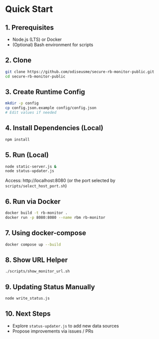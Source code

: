 # Quick Start

## 1. Prerequisites
- Node.js (LTS) or Docker
- (Optional) Bash environment for scripts

## 2. Clone
```bash
git clone https://github.com/odiseusme/secure-rb-monitor-public.git
cd secure-rb-monitor-public
```

## 3. Create Runtime Config
```bash
mkdir -p config
cp config.json.example config/config.json
# Edit values if needed
```

## 4. Install Dependencies (Local)
```bash
npm install
```

## 5. Run (Local)
```bash
node static-server.js &
node status-updater.js
```
Access: http://localhost:8080  (or the port selected by `scripts/select_host_port.sh`)

## 6. Run via Docker
```bash
docker build -t rb-monitor .
docker run -p 8080:8080 --name rbm rb-monitor
```

## 7. Using docker-compose
```bash
docker compose up --build
```

## 8. Show URL Helper
```bash
./scripts/show_monitor_url.sh
```

## 9. Updating Status Manually
```bash
node write_status.js
```

## 10. Next Steps
- Explore `status-updater.js` to add new data sources
- Propose improvements via issues / PRs
